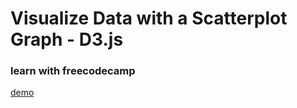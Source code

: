 # Visualize Data with a Scatterplot Graph - D3.js

### learn with freecodecamp

[demo](https://scatter-plot-koal4z.netlify.app)
